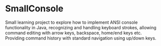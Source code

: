 # SmallConsole
Small learning project to explore how to implement ANSI console functionality in Java, recognizing and handling keyboard strokes, allowing command editing with arrow keys, backspace, home/end keys etc. Providing command history with standard navigation using up/down keys.
